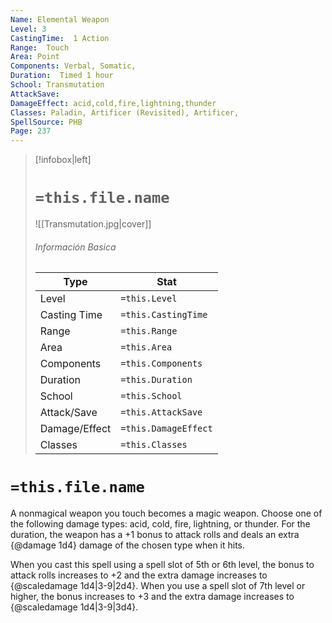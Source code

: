 ```yaml
---
Name: Elemental Weapon
Level: 3
CastingTime:  1 Action 
Range:  Touch
Area: Point
Components: Verbal, Somatic, 
Duration:  Timed 1 hour
School: Transmutation
AttackSave: 
DamageEffect: acid,cold,fire,lightning,thunder
Classes: Paladin, Artificer (Revisited), Artificer, 
SpellSource: PHB
Page: 237
---
```


>[!infobox|left]
># `=this.file.name`
>![[Transmutation.jpg|cover]]
> ###### Información Basica
> Type |  Stat |
> ---|---|
> Level | `=this.Level` |
> Casting Time | `=this.CastingTime` |
> Range | `=this.Range` |
> Area | `=this.Area` |
> Components | `=this.Components` |
> Duration | `=this.Duration` |
> School | `=this.School` |
> Attack/Save | `=this.AttackSave` |
> Damage/Effect | `=this.DamageEffect` |
> Classes | `=this.Classes` |

# `=this.file.name`
A nonmagical weapon you touch becomes a magic weapon. Choose one of the following damage types: acid, cold, fire, lightning, or thunder. For the duration, the weapon has a +1 bonus to attack rolls and deals an extra {@damage 1d4} damage of the chosen type when it hits.



 


When you cast this spell using a spell slot of 5th or 6th level, the bonus to attack rolls increases to +2 and the extra damage increases to {@scaledamage 1d4|3-9|2d4}. When you use a spell slot of 7th level or higher, the bonus increases to +3 and the extra damage increases to {@scaledamage 1d4|3-9|3d4}. 